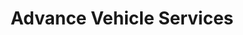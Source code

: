 ---
title: "Advance Vehicle Services"
url: /new-plymouth/advance-vehicle-services/
shop: car repair
---